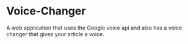# Voice-Changer
A web application that uses the Google voice api and also has a voice changer that gives your article a voice.
